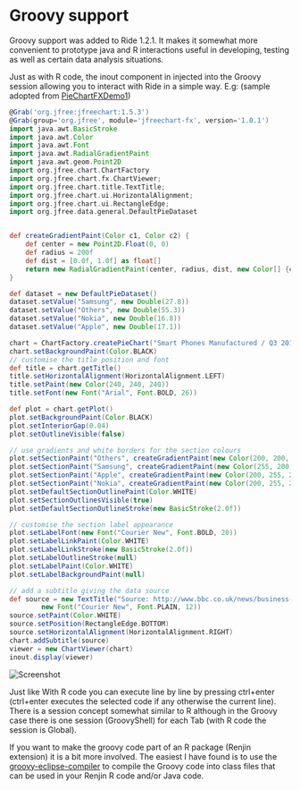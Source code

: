 # Groovy support

Groovy support was added to Ride 1.2.1. It makes it somewhat more convenient to prototype java and R interactions
useful in developing, testing as well as certain data analysis situations. 

Just as with R code, the inout component in injected into the Groovy session allowing you to interact
with Ride in a simple way. E.g:
(sample adopted from [PieChartFXDemo1](https://github.com/jfree/jfree-fxdemos/blob/master/src/main/java/org/jfree/chart/fx/demo/PieChartFXDemo1.java))
```groovy
@Grab('org.jfree:jfreechart:1.5.3')
@Grab(group='org.jfree', module='jfreechart-fx', version='1.0.1')
import java.awt.BasicStroke
import java.awt.Color
import java.awt.Font
import java.awt.RadialGradientPaint
import java.awt.geom.Point2D
import org.jfree.chart.ChartFactory
import org.jfree.chart.fx.ChartViewer;
import org.jfree.chart.title.TextTitle;
import org.jfree.chart.ui.HorizontalAlignment;
import org.jfree.chart.ui.RectangleEdge;
import org.jfree.data.general.DefaultPieDataset


def createGradientPaint(Color c1, Color c2) {
    def center = new Point2D.Float(0, 0)
    def radius = 200f
    def dist = [0.0f, 1.0f] as float[]
    return new RadialGradientPaint(center, radius, dist, new Color[] {c1, c2})
}

def dataset = new DefaultPieDataset()
dataset.setValue("Samsung", new Double(27.8))
dataset.setValue("Others", new Double(55.3))
dataset.setValue("Nokia", new Double(16.8))
dataset.setValue("Apple", new Double(17.1))

chart = ChartFactory.createPieChart("Smart Phones Manufactured / Q3 2011", dataset)
chart.setBackgroundPaint(Color.BLACK)
// customise the title position and font
def title = chart.getTitle()
title.setHorizontalAlignment(HorizontalAlignment.LEFT)
title.setPaint(new Color(240, 240, 240))
title.setFont(new Font("Arial", Font.BOLD, 26))

def plot = chart.getPlot()
plot.setBackgroundPaint(Color.BLACK)
plot.setInteriorGap(0.04)
plot.setOutlineVisible(false)

// use gradients and white borders for the section colours
plot.setSectionPaint("Others", createGradientPaint(new Color(200, 200, 255), Color.BLUE))
plot.setSectionPaint("Samsung", createGradientPaint(new Color(255, 200, 200), Color.RED))
plot.setSectionPaint("Apple", createGradientPaint(new Color(200, 255, 200), Color.GREEN))
plot.setSectionPaint("Nokia", createGradientPaint(new Color(200, 255, 200), Color.YELLOW))
plot.setDefaultSectionOutlinePaint(Color.WHITE)
plot.setSectionOutlinesVisible(true)
plot.setDefaultSectionOutlineStroke(new BasicStroke(2.0f))

// customise the section label appearance
plot.setLabelFont(new Font("Courier New", Font.BOLD, 20))
plot.setLabelLinkPaint(Color.WHITE)
plot.setLabelLinkStroke(new BasicStroke(2.0f))
plot.setLabelOutlineStroke(null)
plot.setLabelPaint(Color.WHITE)
plot.setLabelBackgroundPaint(null)

// add a subtitle giving the data source
def source = new TextTitle("Source: http://www.bbc.co.uk/news/business-15489523",
        new Font("Courier New", Font.PLAIN, 12))
source.setPaint(Color.WHITE)
source.setPosition(RectangleEdge.BOTTOM)
source.setHorizontalAlignment(HorizontalAlignment.RIGHT)
chart.addSubtitle(source)
viewer = new ChartViewer(chart)
inout.display(viewer)    
```
![Screenshot](https://raw.githubusercontent.com/perNyfelt/ride/master/docs/GroovyPieChart.png)

Just like With R code you can execute line by line by pressing ctrl+enter (ctrl+enter executes the selected code if any
otherwise the current line). There is a session concept somewhat similar to R although in the Groovy case there
is one session (GroovyShell) for each Tab (with R code the session is Global).

If you want to make the groovy code part of an R package (Renjin extension) it is a bit more involved. The easiest I have found is
to use the [groovy-eclipse-compiler](https://github.com/groovy/groovy-eclipse/wiki/Groovy-Eclipse-Maven-plugin) 
to compile the Groovy code into class files that can be used in your Renjin R code and/or Java code. 